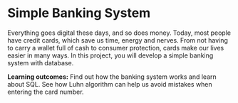 # Simple Banking System

Everything goes digital these days, and so does money. Today, most people have credit cards, which save us time, energy and nerves. From not having to carry a wallet full of cash to consumer protection, cards make our lives easier in many ways. In this project, you will develop a simple banking system with database.

**Learning outcomes:**
Find out how the banking system works and learn about SQL. 
See how Luhn algorithm can help us avoid mistakes when entering the card number.
